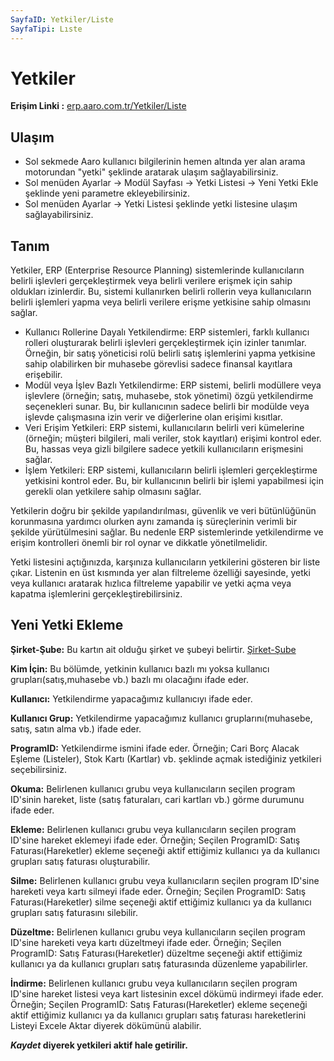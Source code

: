 ```yaml
---
SayfaID: Yetkiler/Liste
SayfaTipi: Lıste
---
```


# Yetkiler

**Erişim Linki :** [erp.aaro.com.tr/Yetkiler/Liste](erp.aaro.com.tr/Yetkiler/Liste)

## Ulaşım 

- Sol sekmede Aaro kullanıcı bilgilerinin hemen altında yer alan arama motorundan "yetki" şeklinde aratarak ulaşım sağlayabilirsiniz.
- Sol menüden Ayarlar -> Modül Sayfası -> Yetki Listesi -> Yeni Yetki Ekle şeklinde yeni parametre ekleyebilirsiniz.
- Sol menüden Ayarlar -> Yetki Listesi şeklinde yetki listesine ulaşım sağlayabilirsiniz. 

## Tanım

Yetkiler, ERP (Enterprise Resource Planning) sistemlerinde kullanıcıların belirli işlevleri gerçekleştirmek veya belirli verilere erişmek için sahip oldukları izinlerdir. 
Bu, sistemi kullanırken belirli rollerin veya kullanıcıların belirli işlemleri yapma veya belirli verilere erişme yetkisine sahip olmasını sağlar.

- Kullanıcı Rollerine Dayalı Yetkilendirme: ERP sistemleri, farklı kullanıcı rolleri oluşturarak belirli işlevleri gerçekleştirmek için izinler tanımlar. 
Örneğin, bir satış yöneticisi rolü belirli satış işlemlerini yapma yetkisine sahip olabilirken bir muhasebe görevlisi sadece finansal kayıtlara erişebilir.
- Modül veya İşlev Bazlı Yetkilendirme: ERP sistemi, belirli modüllere veya işlevlere (örneğin; satış, muhasebe, stok yönetimi) özgü yetkilendirme seçenekleri sunar. 
Bu, bir kullanıcının sadece belirli bir modülde veya işlevde çalışmasına izin verir ve diğerlerine olan erişimi kısıtlar.
- Veri Erişim Yetkileri: ERP sistemi, kullanıcıların belirli veri kümelerine (örneğin; müşteri bilgileri, mali veriler, stok kayıtları) erişimi kontrol eder. 
Bu, hassas veya gizli bilgilere sadece yetkili kullanıcıların erişmesini sağlar.
- İşlem Yetkileri: ERP sistemi, kullanıcıların belirli işlemleri gerçekleştirme yetkisini kontrol eder. 
Bu, bir kullanıcının belirli bir işlemi yapabilmesi için gerekli olan yetkilere sahip olmasını sağlar.

Yetkilerin doğru bir şekilde yapılandırılması, güvenlik ve veri bütünlüğünün korunmasına yardımcı olurken aynı zamanda iş süreçlerinin verimli bir şekilde yürütülmesini sağlar. 
Bu nedenle ERP sistemlerinde yetkilendirme ve erişim kontrolleri önemli bir rol oynar ve dikkatle yönetilmelidir.

Yetki listesini açtığınızda, karşınıza kullanıcıların yetkilerini gösteren bir liste çıkar. 
Listenin en üst kısmında yer alan filtreleme özelliği sayesinde, yetki veya kullanıcı aratarak hızlıca filtreleme yapabilir ve yetki açma veya kapatma işlemlerini gerçekleştirebilirsiniz.

## Yeni Yetki Ekleme

**Şirket-Şube:** Bu kartın ait olduğu şirket ve şubeyi belirtir. [Şirket-Şube](../TemelOzellikler/SirketSubeHareket.md)

**Kim İçin:** Bu bölümde, yetkinin kullanıcı bazlı mı yoksa kullanıcı grupları(satış,muhasebe vb.) bazlı mı olacağını ifade eder.

**Kullanıcı:** Yetkilendirme yapacağımız kullanıcıyı ifade eder.

**Kullanıcı Grup:** Yetkilendirme yapacağımız kullanıcı gruplarını(muhasebe, satış, satın alma vb.) ifade eder.

**ProgramID:** Yetkilendirme ismini ifade eder. Örneğin; Cari Borç Alacak Eşleme (Listeler), Stok Kartı (Kartlar) vb. şeklinde açmak istediğiniz yetkileri seçebilirsiniz.

**Okuma:** Belirlenen kullanıcı grubu veya kullanıcıların seçilen program ID'sinin hareket, liste (satış faturaları, cari kartları vb.) görme durumunu ifade eder.

**Ekleme:** Belirlenen kullanıcı grubu veya kullanıcıların seçilen program ID'sine hareket eklemeyi ifade eder.
	Örneğin; Seçilen ProgramID: Satış Faturası(Hareketler) ekleme seçeneği aktif ettiğimiz kullanıcı ya da kullanıcı grupları satış faturası oluşturabilir.

**Silme:** Belirlenen kullanıcı grubu veya kullanıcıların seçilen program ID'sine hareketi veya kartı silmeyi ifade eder.
	Örneğin; Seçilen ProgramID: Satış Faturası(Hareketler) silme seçeneği aktif ettiğimiz kullanıcı ya da kullanıcı grupları satış faturasını silebilir.

**Düzeltme:** Belirlenen kullanıcı grubu veya kullanıcıların seçilen program ID'sine hareketi veya kartı düzeltmeyi ifade eder.
	Örneğin; Seçilen ProgramID: Satış Faturası(Hareketler) düzeltme seçeneği aktif ettiğimiz kullanıcı ya da kullanıcı grupları satış faturasında düzenleme yapabilirler.

**İndirme:** Belirlenen kullanıcı grubu veya kullanıcıların seçilen program ID'sine hareket listesi veya kart listesinin excel dökümü indirmeyi ifade eder.
	Örneğin; Seçilen ProgramID: Satış Faturası(Hareketler) ekleme seçeneği aktif ettiğimiz kullanıcı ya da kullanıcı grupları satış faturası hareketlerini Listeyi Excele Aktar diyerek dökümünü alabilir.

***Kaydet* diyerek yetkileri aktif hale getirilir.**


